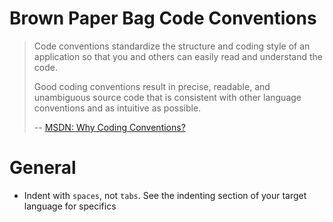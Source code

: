 # Brown Paper Bag Code Conventions

> Code conventions standardize the structure and coding style of an application so that you and others can easily read and understand the code.
> 
> Good coding conventions result in precise, readable, and unambiguous source code that is consistent with other language conventions and as intuitive as possible.
> 
>  -- [MSDN: Why Coding Conventions?](http://msdn.microsoft.com/en-us/library/aa733744(v=vs.60).aspx)

# General

 - Indent with `spaces`, not `tabs`. See the indenting section of your target language
 for specifics

